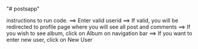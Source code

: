 "# postsapp" 

instructions to run code.
==> Enter valid userid
==> If valid, you will be redirected to profile page where you will see all post and comments
==> If you wish to see album, click on Album on navigation bar
==> If you want to enter new user, click on New User
